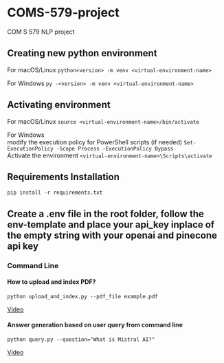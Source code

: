 # COMS-579-project
COM S 579 NLP project

## Creating new python environment
For macOS/Linux
```python<version> -m venv <virtual-environment-name>``` <br>

For Windows
```py -<version> -m venv <virtual-environment-name>```

## Activating environment
For macOS/Linux
```source <virtual-environment-name>/bin/activate``` <br>

For Windows<br>
modify the execution policy for PowerShell scripts (if needed) 
```Set-ExecutionPolicy -Scope Process -ExecutionPolicy Bypass```<br>
Activate the environment
```<virtual-environment-name>\Scripts\activate```
## Requirements Installation
```pip install -r requirements.txt```

## Create a .env file in the root folder, follow the env-template and place your api_key inplace of the empty string with your openai and pinecone api key

### Command Line

#### How to upload and index PDF?

```python upload_and_index.py --pdf_file example.pdf```

 [Video](https://iastate.box.com/s/j2sklrpq6pagj847mw3wfosn461rzlxd)

#### Answer generation based on user query from command line

```python query.py --question="What is Mistral AI?"```

[Video](https://iastate.box.com/s/j9bf163h3wlj8i3xmg3tkeetisq93a47) 